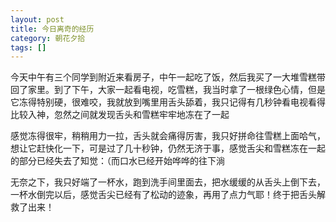 ```yaml
---
layout: post
title: 今日离奇的经历
category: 朝花夕拾
tags: []
---
```

今天中午有三个同学到附近来看房子，中午一起吃了饭，然后我买了一大堆雪糕带回了家里。到了下午，大家一起看电视，吃雪糕，我当时拿了一根绿色心情，但是
它冻得特别硬，很难咬，我就放到嘴里用舌头舔着，我只记得有几秒钟看电视看得比较入神，忽然之间就发现舌头和雪糕牢牢地冻在了一起 
	
感觉冻得很牢，稍稍用力一拉，舌头就会痛得厉害，我只好拼命往雪糕上面哈气，想让它赶快化一下，可是过了几十秒钟，仍然无济于事，感觉舌尖和雪糕冻在一起的部分已经失去了知觉：（而口水已经开始哗哗的往下淌 
	
无奈之下，我只好端了一杯水，跑到洗手间里面去，把水缓缓的从舌头上倒下去，一杯水倒完以后，感觉舌尖已经有了松动的迹象，再用了点力气耶！终于把舌头解救了出来！